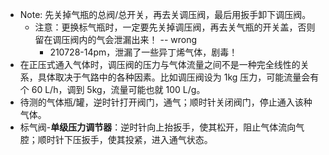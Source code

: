 - Note: 先关掉气瓶的总阀/总开关，再去关调压阀，最后用扳手卸下调压阀。
    - 注意：更换标气瓶时，一定要先关掉调压阀，再去关气瓶的开关盖，否则留在调压阀内的气会泄漏出来！ -- wrong
        - 210728-14pm，泄漏了一些异丁烯气体，剧毒！
- 在正压式通入气体时，调压阀的压力与气体流量之间不是一种完全线性的关系，具体取决于气路中的各种因素。比如调压阀设为 1kg 压力，可能流量会有个 60 L/h，调到 5kg，流量可能也就 100 L/g。
- 待测的气体瓶/罐，逆时针打开阀门，通气；顺时针关闭阀门，停止通入该种气体。
- 标气阀-__单级压力调节器__：逆时针向上抬扳手，使其松开，阻止气体流向气腔；顺时针下压扳手，使其投紧，进入通气状态。
